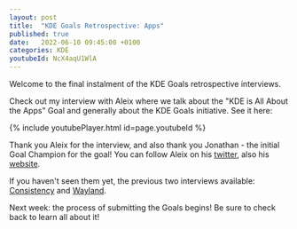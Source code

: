 ```yaml
---
layout: post
title:  "KDE Goals Retrospective: Apps"
published: true
date:   2022-06-10 09:45:00 +0100
categories: KDE
youtubeId: NcX4aqU1WlA
---
```


Welcome to the final instalment of the KDE Goals retrospective interviews.

Check out my interview with Aleix where we talk about the "KDE is All About the Apps" Goal and generally about the KDE Goals initiative. See it here:


{% include youtubePlayer.html id=page.youtubeId %}


Thank you Aleix for the interview, and also thank you Jonathan - the initial Goal Champion for the goal!
You can follow Aleix on his [twitter](https://twitter.com/AleixPol), also his [website](https://www.proli.net/).

If you haven't seen them yet, the previous two interviews available: [Consistency](https://szopa.org.pl/kde/2022/05/23/KDE-Goals-Retrospective-Consistency.html) and [Wayland](https://szopa.org.pl/kde/2022/05/30/KDE-Goals-Retrospective-Wayland.html).

Next week: the process of submitting the Goals begins! Be sure to check back to learn all about it!

